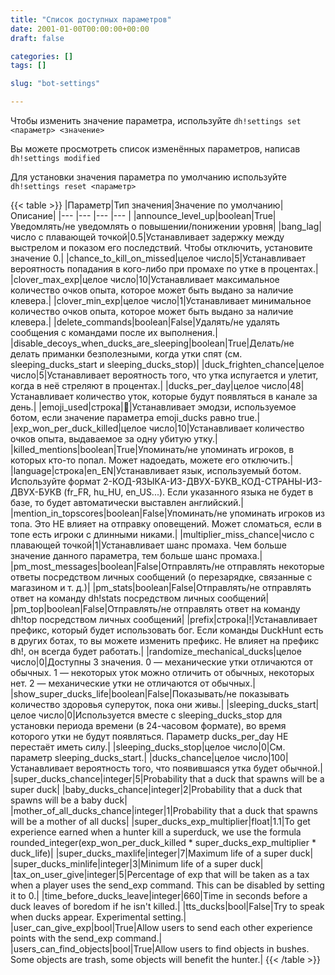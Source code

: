 ```yaml
---
title: "Список доступных параметров"
date: 2001-01-00T00:00:00+00:00
draft: false

categories: []
tags: []

slug: "bot-settings"

---
```


Чтобы изменить значение параметра, используйте `dh!settings set <параметр> <значение>`
 
Вы можете просмотреть список изменённых параметров, написав `dh!settings modified`
 
Для установки значения параметра по умолчанию используйте `dh!settings reset <параметр>`

{{< table >}}
|Параметр|Тип значения|Значение по умолчанию|Описание|
|--- |--- |--- |--- |
|announce_level_up|boolean|True|Уведомлять/не уведомлять о повышении/понижении уровня|
|bang_lag|число с плавающей точкой|0.5|Устанавливает задержку между выстрелом и показом его последствий. Чтобы отключить, установите значение 0.|
|chance_to_kill_on_missed|целое число|5|Устанавливает вероятность попадания в кого-либо при промахе по утке в процентах.|
|clover_max_exp|целое число|10|Устанавливает максимальное количество очков опыта, которое может быть выдано за наличие клевера.|
|clover_min_exp|целое число|1|Устанавливает минимальное количество очков опыта, которое может быть выдано за наличие клевера.|
|delete_commands|boolean|False|Удалять/не удалять сообщения с командами после их выполнения.|
|disable_decoys_when_ducks_are_sleeping|boolean|True|Делать/не делать приманки безполезными, когда утки спят (см. sleeping_ducks_start и sleeping_ducks_stop)|
|duck_frighten_chance|целое число|5|Устанавливает вероятность того, что утка испугается и улетит, когда в неё стреляют в процентах.|
|ducks_per_day|целое число|48|Устанавливает количество уток, которые будут появляться в канале за день.|
|emoji_used|строка|:duck:|Устанавливает эмодзи, используемое ботом, если значение параметра emoji_ducks равно true.|
|exp_won_per_duck_killed|целое число|10|Устанавливает количество очков опыта, выдаваемое за одну убитую утку.|
|killed_mentions|boolean|True|Упоминать/не упоминать игроков, в которых кто-то попал. Может надоедать, можете его отключить.|
|language|строка|en_EN|Устанавливает язык, используемый ботом. Используйте формат 2-КОД-ЯЗЫКА-ИЗ-ДВУХ-БУКВ_КОД-СТРАНЫ-ИЗ-ДВУХ-БУКВ (fr_FR, hu_HU, en_US...). Если указанного языка не будет в базе, то будет автоматически выставлен английский.|
|mention_in_topscores|boolean|False|Упоминать/не упоминать игроков из топа. Это НЕ влияет на отправку оповещений. Может сломаться, если в топе есть игроки с длинными никами.|
|multiplier_miss_chance|число с плавающей точкой|1|Устанавливает шанс промаха. Чем больше значение данного параметра, тем больше шанс промаха.|
|pm_most_messages|boolean|False|Отправлять/не отправлять некоторые ответы посредством личных сообщений (о перезарядке, связанные с магазином и т. д.)|
|pm_stats|boolean|False|Отправлять/не отправлять ответ на команду dh!stats посредством личных сообщений|
|pm_top|boolean|False|Отправлять/не отправлять ответ на команду dh!top посредством личных сообщений|
|prefix|строка|!|Устанавливает префикс, который будет использовать бог. Если команды DuckHunt есть в других ботах, то вы можете изменить префикс. Не влияет на префикс dh!, он всегда будет работать.|
|randomize_mechanical_ducks|целое число|0|Доступны 3 значения. 0 — механические утки отличаются от обычных. 1 — некоторых уток можно отличить от обычных, некоторых нет. 2 — механические утки не отличаются от обычных.|
|show_super_ducks_life|boolean|False|Показывать/не показывать количество здоровья суперуток, пока они живы.|
|sleeping_ducks_start|целое число|0|Используется вместе с sleeping_ducks_stop для установки периода времени (в 24-часовом формате), во время которого утки не будут появляться. Параметр ducks_per_day НЕ перестаёт иметь силу.|
|sleeping_ducks_stop|целое число|0|См. параметр sleeping_ducks_start.|
|ducks_chance|целое число|100|Устанавливает вероятность того, что появившаяся утка будет обычной.|
|super_ducks_chance|integer|5|Probability that a duck that spawns will be a super duck|
|baby_ducks_chance|integer|2|Probability that a duck that spawns will be a baby duck|
|mother_of_all_ducks_chance|integer|1|Probability that a duck that spawns will be a mother of all ducks|
|super_ducks_exp_multiplier|float|1.1|To get experience earned when a hunter kill a superduck, we use the formula rounded_integer(exp_won_per_duck_killed * super_ducks_exp_multiplier * duck_life)|
|super_ducks_maxlife|integer|7|Maximum life of a super duck|
|super_ducks_minlife|integer|3|Minimum life of a super duck|
|tax_on_user_give|integer|5|Percentage of exp that will be taken as a tax when a player uses the send_exp command. This can be disabled by setting it to 0.|
|time_before_ducks_leave|integer|660|Time in seconds before a duck leaves of boredom if he isn't killed.|
|tts_ducks|bool|False|Try to speak when ducks appear. Experimental setting.|
|user_can_give_exp|bool|True|Allow users to send each other experience points with the send_exp command.|
|users_can_find_objects|bool|True|Allow users to find objects in bushes. Some objects are trash, some objects will benefit the hunter.|
{{< /table >}}

